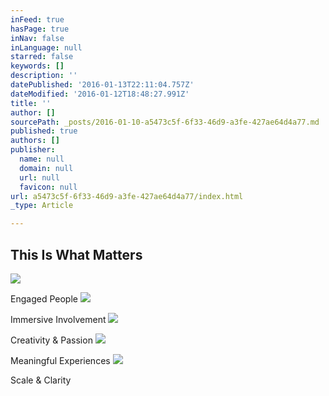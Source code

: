 ```yaml
---
inFeed: true
hasPage: true
inNav: false
inLanguage: null
starred: false
keywords: []
description: ''
datePublished: '2016-01-13T22:11:04.757Z'
dateModified: '2016-01-12T18:48:27.991Z'
title: ''
author: []
sourcePath: _posts/2016-01-10-a5473c5f-6f33-46d9-a3fe-427ae64d4a77.md
published: true
authors: []
publisher:
  name: null
  domain: null
  url: null
  favicon: null
url: a5473c5f-6f33-46d9-a3fe-427ae64d4a77/index.html
_type: Article

---
```

## This Is What Matters
![](https://s3-us-west-2.amazonaws.com/the-grid-img/p/4352176d7052524ced9cc7c52999a3a89d423fce.jpg)

Engaged People
![](https://s3-us-west-2.amazonaws.com/the-grid-img/p/09d216e53b69ae7ea08d08e0d91ef8c9042b0e46.jpg)

Immersive Involvement
![](https://s3-us-west-2.amazonaws.com/the-grid-img/p/7236914da789329b178b7332b5f286ba79073956.jpg)

Creativity & Passion
![](https://s3-us-west-2.amazonaws.com/the-grid-img/p/9109fe505a51b3ca3eb46bb72f3e5cee0cf38a22.jpg)

Meaningful Experiences
![](https://s3-us-west-2.amazonaws.com/the-grid-img/p/0f3646aa57f7ea8100a2737f66297e20d6f6aff2.jpg)

Scale & Clarity